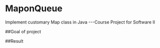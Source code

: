 # MaponQueue
Implement customary  Map class in Java ---Course Project for Software II 

##Goal of project

##Result

















